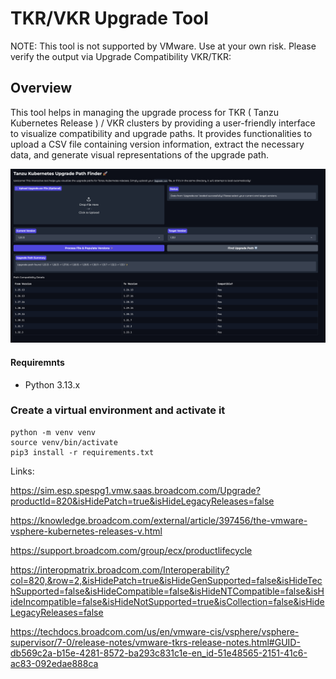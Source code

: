 # TKR/VKR Upgrade Tool 

NOTE: This tool is not supported by VMware. Use at your own risk. Please verify the output via Upgrade Compatibility VKR/TKR: 
## Overview

This tool helps in managing the upgrade process for TKR ( Tanzu Kubernetes Release ) / VKR clusters by providing a user-friendly interface to visualize compatibility and upgrade paths. It provides functionalities to upload a CSV file containing version information, extract the necessary data, and generate visual representations of the upgrade path.


![Upgrade Path](static/upgrade.png)

#### Requiremnts
- Python 3.13.x


### Create a virtual environment and activate it
```
python -m venv venv
source venv/bin/activate
pip3 install -r requirements.txt
```


Links:

https://sim.esp.spespg1.vmw.saas.broadcom.com/Upgrade?productId=820&isHidePatch=true&isHideLegacyReleases=false

https://knowledge.broadcom.com/external/article/397456/the-vmware-vsphere-kubernetes-releases-v.html

https://support.broadcom.com/group/ecx/productlifecycle


https://interopmatrix.broadcom.com/Interoperability?col=820,&row=2,&isHidePatch=true&isHideGenSupported=false&isHideTechSupported=false&isHideCompatible=false&isHideNTCompatible=false&isHideIncompatible=false&isHideNotSupported=true&isCollection=false&isHideLegacyReleases=false


https://techdocs.broadcom.com/us/en/vmware-cis/vsphere/vsphere-supervisor/7-0/release-notes/vmware-tkrs-release-notes.html#GUID-db569c2a-b15e-4281-8572-ba293c831c1e-en_id-51e48565-2151-41c6-ac83-092edae888ca



